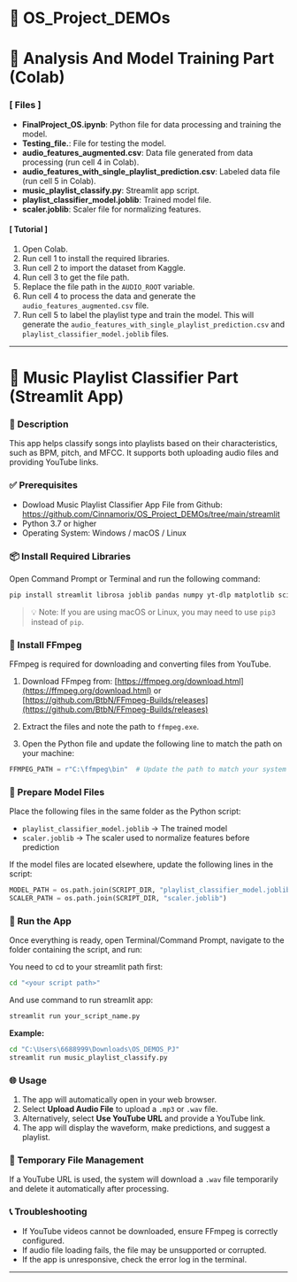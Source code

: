 # 📂 OS_Project_DEMOs
# 🤖 Analysis And Model Training Part (Colab)
### [ Files ]

- **FinalProject_OS.ipynb**: Python file for data processing and training the model.
- **Testing_file.**: File for testing the model.
- **audio_features_augmented.csv**: Data file generated from data processing (run cell 4 in Colab).
- **audio_features_with_single_playlist_prediction.csv**: Labeled data file (run cell 5 in Colab).
- **music_playlist_classify.py**: Streamlit app script.
- **playlist_classifier_model.joblib**: Trained model file.
- **scaler.joblib**: Scaler file for normalizing features.

#### [ Tutorial ]

1. Open Colab.
2. Run cell 1 to install the required libraries.
3. Run cell 2 to import the dataset from Kaggle.
4. Run cell 3 to get the file path.
5. Replace the file path in the `AUDIO_ROOT` variable.
6. Run cell 4 to process the data and generate the `audio_features_augmented.csv` file.
7. Run cell 5 to label the playlist type and train the model. This will generate the `audio_features_with_single_playlist_prediction.csv` and `playlist_classifier_model.joblib` files.

---

# 🎵 Music Playlist Classifier Part (Streamlit App) 

### 📝 Description

This app helps classify songs into playlists based on their characteristics, such as BPM, pitch, and MFCC. It supports both uploading audio files and providing YouTube links.



### ✅ Prerequisites
- Dowload Music Playlist Classifier App File from Github: https://github.com/Cinnamorix/OS_Project_DEMOs/tree/main/streamlit
- Python 3.7 or higher
- Operating System: Windows / macOS / Linux



### 📦 Install Required Libraries

Open Command Prompt or Terminal and run the following command:

```bash
pip install streamlit librosa joblib pandas numpy yt-dlp matplotlib scikit-learn
```

> 💡 Note: If you are using macOS or Linux, you may need to use `pip3` instead of `pip`.


### 🔧 Install FFmpeg

FFmpeg is required for downloading and converting files from YouTube.

1. Download FFmpeg from: [https://ffmpeg.org/download.html](https://ffmpeg.org/download.html) or
   [https://github.com/BtbN/FFmpeg-Builds/releases](https://github.com/BtbN/FFmpeg-Builds/releases)

2. Extract the files and note the path to `ffmpeg.exe`.

3. Open the Python file and update the following line to match the path on your machine:

```python
FFMPEG_PATH = r"C:\ffmpeg\bin"  # Update the path to match your system
```


### 🧠 Prepare Model Files

Place the following files in the same folder as the Python script:

- `playlist_classifier_model.joblib` → The trained model
- `scaler.joblib` → The scaler used to normalize features before prediction

If the model files are located elsewhere, update the following lines in the script:

```python
MODEL_PATH = os.path.join(SCRIPT_DIR, "playlist_classifier_model.joblib")
SCALER_PATH = os.path.join(SCRIPT_DIR, "scaler.joblib")
```


### 🎯 Run the App

Once everything is ready, open Terminal/Command Prompt, navigate to the folder containing the script, and run:

You need to cd to your streamlit path first:
```bash
cd "<your script path>"
```
And use command to run streamlit app:
```bash
streamlit run your_script_name.py
```

**Example:**

```bash
cd "C:\Users\6688999\Downloads\OS_DEMOS_PJ"
streamlit run music_playlist_classify.py
```


### 🌐 Usage

1. The app will automatically open in your web browser.
2. Select **Upload Audio File** to upload a `.mp3` or `.wav` file.
3. Alternatively, select **Use YouTube URL** and provide a YouTube link.
4. The app will display the waveform, make predictions, and suggest a playlist.


### 🧹 Temporary File Management

If a YouTube URL is used, the system will download a `.wav` file temporarily and delete it automatically after processing.


### 📞 Troubleshooting

- If YouTube videos cannot be downloaded, ensure FFmpeg is correctly configured.
- If audio file loading fails, the file may be unsupported or corrupted.
- If the app is unresponsive, check the error log in the terminal.

---
